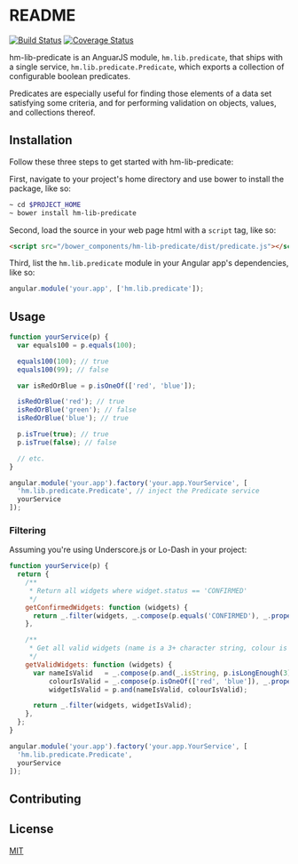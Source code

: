 README
======

[![Build Status](https://travis-ci.org/honkmobile/hm-lib-predicate.svg?branch=master)](https://travis-ci.org/honkmobile/hm-lib-predicate)
[![Coverage Status](https://img.shields.io/coveralls/honkmobile/hm-lib-predicate.svg)](https://coveralls.io/r/honkmobile/hm-lib-predicate?branch=master)

hm-lib-predicate is an AnguarJS module, ``hm.lib.predicate``, that ships
with a single service, ``hm.lib.predicate.Predicate``, which exports a
collection of configurable boolean predicates.

Predicates are especially useful for finding those elements of a data set
satisfying some criteria, and for performing validation on objects, values,
and collections thereof.

Installation
------------

Follow these three steps to get started with hm-lib-predicate:

First, navigate to your project's home directory and use bower
to install the package, like so:

```bash
~ cd $PROJECT_HOME
~ bower install hm-lib-predicate
```
Second, load the source in your web page html with a ``script``
tag, like so:

```html
<script src="/bower_components/hm-lib-predicate/dist/predicate.js"></script>
```

Third, list the ``hm.lib.predicate`` module in your Angular app's
dependencies, like so:

```javascript
angular.module('your.app', ['hm.lib.predicate']);
```

Usage
-----

```javascript
function yourService(p) {
  var equals100 = p.equals(100);

  equals100(100); // true
  equals100(99); // false

  var isRedOrBlue = p.isOneOf(['red', 'blue']);

  isRedOrBlue('red'); // true
  isRedOrBlue('green'); // false
  isRedOrBlue('blue'); // true

  p.isTrue(true); // true
  p.isTrue(false); // false

  // etc.
}

angular.module('your.app').factory('your.app.YourService', [
  'hm.lib.predicate.Predicate', // inject the Predicate service
  yourService
]);
```

### Filtering

Assuming you're using Underscore.js or Lo-Dash in your project:

```javascript
function yourService(p) {
  return {
    /**
     * Return all widgets where widget.status == 'CONFIRMED'
     */
    getConfirmedWidgets: function (widgets) {
      return _.filter(widgets, _.compose(p.equals('CONFIRMED'), _.property('status')));
    },

    /**
     * Get all valid widgets (name is a 3+ character string, colour is either red or blue)
     */
    getValidWidgets: function (widgets) {
      var nameIsValid   = _.compose(p.and(_.isString, p.isLongEnough(3)), _.property('name')),
          colourIsValid = _.compose(p.isOneOf(['red', 'blue']), _.property('colour')),
          widgetIsValid = p.and(nameIsValid, colourIsValid);

      return _.filter(widgets, widgetIsValid);
    },
  };
}

angular.module('your.app').factory('your.app.YourService', [
  'hm.lib.predicate.Predicate',
  yourService
]);
```

Contributing
------------

License
-------

[MIT](LICENSE)
